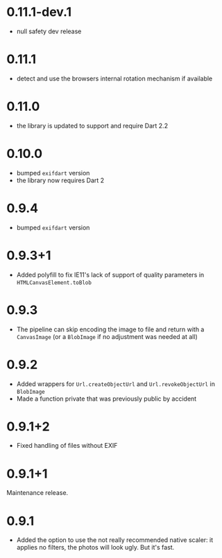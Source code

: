 # 0.11.1-dev.1

- null safety dev release

# 0.11.1

- detect and use the browsers internal rotation mechanism if available

# 0.11.0

- the library is updated to support and require Dart 2.2

# 0.10.0

- bumped `exifdart` version
- the library now requires Dart 2

# 0.9.4

- bumped `exifdart` version

# 0.9.3+1

- Added polyfill to fix IE11's lack of support of quality parameters in
  `HTMLCanvasElement.toBlob`

# 0.9.3

- The pipeline can skip encoding the image to file and return with a `CanvasImage`
  (or a `BlobImage` if no adjustment was needed at all)

# 0.9.2

- Added wrappers for `Url.createObjectUrl` and `Url.revokeObjectUrl`
  in `BlobImage`
- Made a function private that was previously public by accident

# 0.9.1+2

- Fixed handling of files without EXIF

# 0.9.1+1

Maintenance release.

# 0.9.1

- Added the option to use the not really recommended native scaler: it applies no
  filters, the photos will look ugly. But it's fast.
